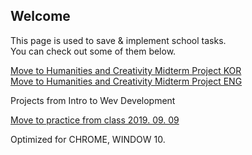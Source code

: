 ## Welcome

This page is used to save & implement school tasks.  
You can check out some of them below.

[Move to Humanities and Creativity Midterm Project KOR](https://chan2ie.github.io/hc_midterm/index.html)  
[Move to Humanities and Creativity Midterm Project ENG](https://chan2ie.github.io/hc_midterm_eng/index.html)

Projects from Intro to Wev Development

[Move to practice from class 2019. 09. 09](https://chan2ie.github.io/Intro_to_Web_Development/fist_project/index.html)

Optimized for CHROME, WINDOW 10.  


<!--## Welcome to GitHub Pages

You can use the [editor on GitHub](https://github.com/chan2ie/chan2ie.github.io/edit/master/index.md) to maintain and preview the content for your website in Markdown files.

Whenever you commit to this repository, GitHub Pages will run [Jekyll](https://jekyllrb.com/) to rebuild the pages in your site, from the content in your Markdown files.

### Markdown

Markdown is a lightweight and easy-to-use syntax for styling your writing. It includes conventions for

```markdown
Syntax highlighted code block

# Header 1
## Header 2
### Header 3

- Bulleted
- List

1. Numbered
2. List

**Bold** and _Italic_ and `Code` text

[Link](url) and ![Image](src)
```

For more details see [GitHub Flavored Markdown](https://guides.github.com/features/mastering-markdown/).

### Jekyll Themes

Your Pages site will use the layout and styles from the Jekyll theme you have selected in your [repository settings](https://github.com/chan2ie/chan2ie.github.io/settings). The name of this theme is saved in the Jekyll `_config.yml` configuration file.

### Support or Contact

Having trouble with Pages? Check out our [documentation](https://help.github.com/categories/github-pages-basics/) or [contact support](https://github.com/contact) and we’ll help you sort it out.
-->
